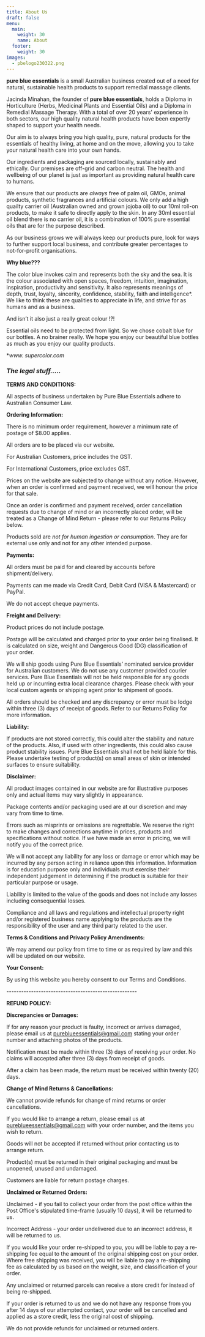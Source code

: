 ```yaml
---
title: About Us
draft: false
menu:
  main:
    weight: 30
    name: About
  footer:
    weight: 30
images:
  - pbelogo230322.png
---
```

**pure blue essentials** is a small Australian business created out of a need for natural, sustainable health products to support remedial massage clients.  

Jacinda Minahan, the founder of **pure blue essentials**, holds a Diploma in Horticulture (Herbs, Medicinal Plants and Essential Oils) and a Diploma in Remedial Massage Therapy.  With a total of over 20 years' experience in both sectors, our high quality natural health products have been expertly shaped to support your health needs.

Our aim is to always bring you high quality, pure, natural products for the essentials of healthy living, at home and on the move, allowing you to take your natural health care into your own hands.

Our ingredients and packaging are sourced locally, sustainably and ethically.  Our premises are off-grid and carbon neutral.  The health and wellbeing of our planet is just as important as providing natural health care to humans.

We ensure that our products are *always* free of palm oil, GMOs, animal products, synthetic fragrances and artificial colours.  We only add a high quailty carrier oil (Australian owned and grown jojoba oil) to our 10ml roll-on products, to make it safe to directly apply to  the skin.  In any 30ml essential oil blend there is no carrier oil, it is a combination of 100% pure essential oils that are for the purpose described.

As our business grows we will always keep our products pure, look for ways to further support local business, and contribute greater percentages to not-for-profit organisations.

**Why blue???**

The color blue invokes calm and represents both the sky and the sea. It is the colour associated with open spaces, freedom, intuition, imagination, inspiration, productivity and sensitivity.  It also represents meanings of depth, trust, loyalty, sincerity, confidence, stability, faith and intelligence*.  We like to think these are qualities to appreciate in life, and strive for as humans and as a business.

And isn’t it also just a really great colour !?!

Essential oils need to be protected from light.  So we chose cobalt blue for our bottles.  A no brainer really. We hope you enjoy our beautiful blue bottles as much as you enjoy our quality products.

\**www. supercolor.com*

</div>



### *T﻿he legal stuff.....*

**TERMS AND CONDITIONS:**

All aspects of business undertaken by Pure Blue Essentials adhere to Australian Consumer Law.

**Ordering Information:**

There is no minimum order requirement, however a minimum rate of postage of $8.00 applies.

All orders are to be placed via our website.

For Australian Customers, price includes the GST.

For International Customers, price excludes GST.

Prices on the website are subjected to change without any notice. However, when an order is confirmed and payment received, we will honour the price for that sale. 

Once an order is confirmed and payment received, order cancellation requests due to change of mind or an incorrectly placed order, will be treated as a Change of Mind Return - please refer to our Returns Policy below.

Products sold are *not for human ingestion or consumption*. They are for external use only and not for any other intended purpose.

**Payments:**

All orders must be paid for and cleared by accounts before shipment/delivery.

Payments can me made via Credit Card, Debit Card (VISA & Mastercard) or PayPal.

We do not accept cheque payments.

**Freight and Delivery:**

Product prices do not include postage.

Postage will be calculated and charged prior to your order being finalised. It is calculated on size, weight and Dangerous Good (DG) classification of your order. 

We will ship goods using Pure Blue Essentials’ nominated service provider for Australian customers.  We do not use any customer provided courier services.  Pure Blue Essentials will not be held responsible for any goods held up or incurring extra local clearance charges.  Please check with your local custom agents or shipping agent prior to shipment of goods.

All orders should be checked and any discrepancy or error must be lodge within three (3) days of receipt of goods. Refer to our Returns Policy for more information.

**Liability:**

If products are not stored correctly, this could alter the stability and nature of the products. Also, if used with other ingredients, this could also cause product stability issues.  Pure Blue Essentials shall not be held liable for this. Please undertake testing of product(s) on small areas of skin or intended surfaces to ensure suitability.  

**Disclaimer:**

All product images contained in our website are for illustrative purposes only and actual items may vary slightly in appearance.

Package contents and/or packaging used are at our discretion and may vary from time to time.

Errors such as misprints or omissions are regrettable. We reserve the right to make changes and corrections anytime in prices, products and specifications without notice.  If we have made an error in pricing, we will notify you of the correct price.

We will not accept any liability for any loss or damage or error which may be incurred by any person acting in reliance upon this information.  Information is for education purpose only and individuals must exercise their independent judgement in determining if the product is suitable for their particular purpose or usage.

Liability is limited to the value of the goods and does not include any losses including consequential losses.

Compliance and all laws and regulations and intellectual property right and/or registered business name applying to the products are the responsibility of the user and any third party related to the user.

**Terms & Conditions and Privacy Policy Amendments:**

We may amend our policy from time to time or as required by law and this will be updated on our website.  

**Your Consent:**

By using this website you hereby consent to our Terms and Conditions.

\-----------------------------------------------------

**REFUND POLICY:**

**Discrepancies or Damages:**

If for any reason your product is faulty, incorrect or arrives damaged, please email us at [pureblueessentials@gmail.com](mailto:pureblueessentials@gmail.com) stating your order number and attaching photos of the products.

Notification must be made within three (3) days of receiving your order. No claims will accepted after three (3) days from receipt of goods.

After a claim has been made, the return must be received within twenty (20) days.

**Change of Mind Returns & Cancellations:**

We cannot provide refunds for change of mind returns or order cancellations.

If you would like to arrange a return, please email us at [pureblueessentials@gmail.com](mailto:pureblueessentials@gmail.com) with your order number, and the items you wish to return.

Goods will not be accepted if returned without prior contacting us to arrange return.

Product(s) must be returned in their original packaging and must be unopened, unused and undamaged.

Customers are liable for return postage charges.

**Unclaimed or Returned Orders:**

Unclaimed - if you fail to collect your order from the post office within the Post Office's stipulated time-frame (usually 10 days), it will be returned to us.

Incorrect Address *\-* your order undelivered due to an incorrect address, it will be returned to us.

If you would like your order re-shipped to you, you will be liable to pay a re-shipping fee equal to the amount of the original shipping cost on your order. Where free shipping was received, you will be liable to pay a re-shipping fee as calculated by us based on the weight, size, and classification of your order.

Any unclaimed or returned parcels can receive a store credit for instead of being re-shipped.

If your order is returned to us and we do not have any response from you after 14 days of our attempted contact, your order will be cancelled and applied as a store credit, less the original cost of shipping.

We do not provide refunds for unclaimed or returned orders.